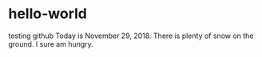 # hello-world
testing github
Today is November 29, 2018. There is plenty of snow on the ground.
I sure am hungry.
